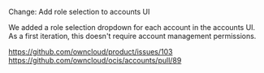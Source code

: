 Change: Add role selection to accounts UI

We added a role selection dropdown for each account in the accounts UI. As a first iteration, this doesn't
require account management permissions.

https://github.com/owncloud/product/issues/103
https://github.com/owncloud/ocis/accounts/pull/89
